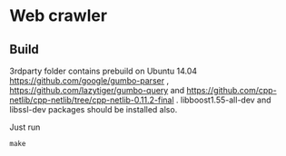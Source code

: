 # Web  crawler

## Build



3rdparty folder contains prebuild on Ubuntu 14.04 https://github.com/google/gumbo-parser , https://github.com/lazytiger/gumbo-query and https://github.com/cpp-netlib/cpp-netlib/tree/cpp-netlib-0.11.2-final .
libboost1.55-all-dev and libssl-dev packages should be installed also.

Just run
```
make
```
